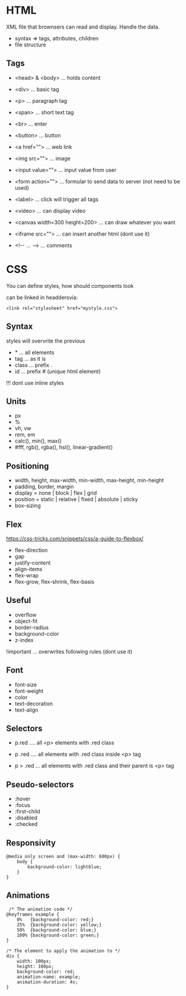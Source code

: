 # HTML

XML file that brownsers can read and display. Handle the data.

- syntax => tags, attributes, children
- file structure

## Tags

- \<head> & \<body> ... holds content
- \<div> ... basic tag
- \<p> ... paragraph tag
- \<span> ... short text tag
- \<br> ... enter
- \<button> ... button
- \<a href=""> ... web link
- \<img src=""> ... image
- \<input value=""> ... input value from user
- \<form action=""> ... formular to send data to server (not need to be used)
- \<label> ... click will trigger all tags

- \<video> ... can display video
- \<canvas width=300 height=200> ... can draw whatever you want
- \<iframe src=""> ... can insert another html (dont use it)
- \<!-- ... --> ... comments

# CSS

You can define styles, how should components look

can be linked in headdersvia:

    <link rel="stylesheet" href="mystyle.css">

## Syntax

styles will overvrite the previous

- \* ... all elements
- tag ... as it is
- class ... prefix .
- id ... prefix # (unique html element)

!!! dont use inline styles

## Units

- px
- %
- vh, vw
- rem, em
- calc(), min(), max()
- #fff, rgb(), rgba(), hsl(), linear-gradient()

## Positioning

- width, height, max-width, min-width, max-height, min-height
- padding, border, margin
- display = none | block | flex | grid
- position = static | relative | fixed | absolute | sticky
- box-sizing

## Flex

https://css-tricks.com/snippets/css/a-guide-to-flexbox/

- flex-direction
- gap
- justify-content
- align-items
- flex-wrap
- flex-grow, flex-shrink, flex-basis

## Useful

- overflow
- object-fit
- border-radius
- background-color
- z-index

!important ... overwrites following rules (dont use it)

## Font

- font-size
- font-weight
- color
- text-decoration
- text-align

## Selectors

- p.red .... all \<p> elements with .red class

* p .red .... all elements with .red class inside \<p> tag

- p > .red ... all elements with .red class and their parent is \<p> tag

## Pseudo-selectors

- :hover
- :focus
- :first-child
- :disabled
- :checked

## Responsivity

    @media only screen and (max-width: 600px) {
        body {
            background-color: lightblue;
        }
    }

## Animations

     /* The animation code */
    @keyframes example {
        0%   {background-color: red;}
        25%  {background-color: yellow;}
        50%  {background-color: blue;}
        100% {background-color: green;}
    }

    /* The element to apply the animation to */
    div {
        width: 100px;
        height: 100px;
        background-color: red;
        animation-name: example;
        animation-duration: 4s;
    }
